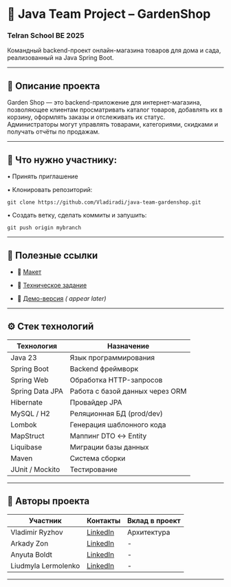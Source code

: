 
# 🌿 Java Team Project – GardenShop
### Telran School BE 2025
 Командный backend-проект онлайн-магазина товаров для дома и сада, реализованный на Java Spring Boot.

 

---


## 📌 Описание проекта

Garden Shop — это backend-приложение для интернет-магазина, позволяющее клиентам просматривать каталог товаров,
добавлять их в корзину, оформлять заказы и отслеживать их статус.  
Администраторы могут управлять товарами, категориями, скидками и получать отчёты по продажам.

---

## 📌 Что нужно участнику:
•	Принять приглашение

•	Клонировать репозиторий:
```
git clone https://github.com/Vladiradi/java-team-gardenshop.git
```


• Создать ветку, сделать коммиты и запушить:
```
git push origin mybranch
```

---

## 📌 Полезные ссылки

- 📘 [Макет](https://www.figma.com/design/SDNWLzCWkh9ZXdCpWEaByv/project-frontend?node-id=0-1&p=f) 
 

- 📄 [Техническое задание](https://docs.google.com/document/d/1Xn41eFhdYAJVYzRucsNwpbLJ5lNxdvpfx__SZf5DwXA/edit?tab=t.0)


-  🚀 [Демо-версия](https://) *( appear later)*


---

## ⚙️ Стек технологий

| Технология      | Назначение                          |
|-----------------|-------------------------------------|
| Java 23         | Язык программирования               |
| Spring Boot     | Backend фреймворк                   |
| Spring Web      | Обработка HTTP-запросов             |
| Spring Data JPA | Работа с базой данных через ORM     |
| Hibernate       | Провайдер JPA                       |
| MySQL / H2      | Реляционная БД (prod/dev)           |
| Lombok          | Генерация шаблонного кода           |
| MapStruct       | Маппинг DTO ↔ Entity                |
| Liquibase       | Миграции базы данных                |
| Maven           | Система сборки                      |
| JUnit / Mockito | Тестирование                        |

---

## 📌 Авторы проекта

| Участник            | Контакты                           | Вклад в проект |
|---------------------|------------------------------------|----------------|
| Vladimir Ryzhov     | [LinkedIn](https://linkedin.com/in/) | Архитектура    |
| Arkady Zon          | [LinkedIn](https://linkedin.com/in/) | -              |
| Anyuta Boldt        | [LinkedIn](https://linkedin.com/in/) | -              |
| Liudmyla Lermolenko | [LinkedIn](https://linkedin.com/in/) | -              |


---